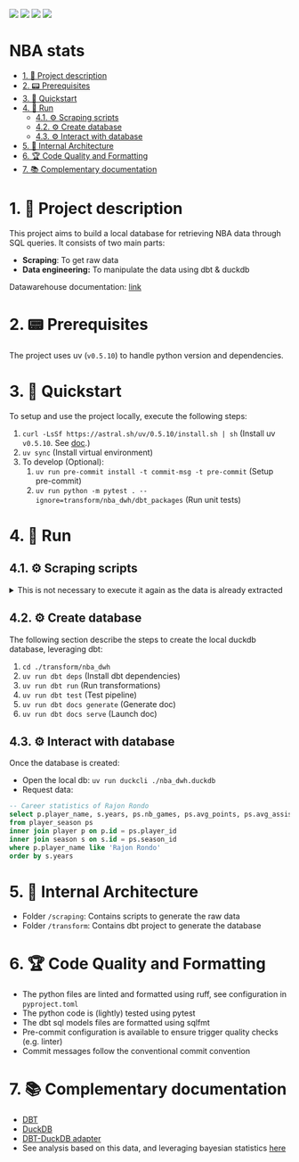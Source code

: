 <img src="https://img.shields.io/static/v1?logo=python&label=python&message=3.12&logoColor=yellow&color=blue"> <img src="https://img.shields.io/static/v1?logo=dbt&label=dbt&message=1.9&color=blue"> <img src="https://img.shields.io/static/v1?logo=duckdb&label=duckdb&message=1.1&color=blue"> <img src="https://img.shields.io/static/v1?logo=uv&label=uv&message=0.5.10&color=blue">



# NBA stats

- [1. 💬 Project description](#1--project-description)
- [2. 📟 Prerequisites](#2--prerequisites)
- [3. 🔌 Quickstart](#3--quickstart)
- [4. 🚀 Run](#4--run)
  - [4.1. ⚙️ Scraping scripts](#41-️-scraping-scripts)
  - [4.2. ⚙️ Create database](#42-️-create-database)
  - [4.3. ⚙️ Interact with database](#43-️-interact-with-database)
- [5. 🔗 Internal Architecture](#5--internal-architecture)
- [6. 🏆 Code Quality and Formatting](#6--code-quality-and-formatting)
- [7. 📚 Complementary documentation](#7--complementary-documentation)


# 1. 💬 Project description

This project aims to build a local database for retrieving NBA data through SQL queries. It consists of two main parts:
- **Scraping**: To get raw data
- **Data engineering:** To manipulate the data using dbt & duckdb

Datawarehouse documentation: [link](https://pdgarden.github.io/nba-stats/)


# 2. 📟 Prerequisites

The project uses uv (`v0.5.10`) to handle python version and dependencies.


# 3. 🔌 Quickstart

To setup and use the project locally, execute the following steps:

1. `curl -LsSf https://astral.sh/uv/0.5.10/install.sh | sh` (Install uv `v0.5.10`. See [doc](https://docs.astral.sh/uv/getting-started/installation/).)
2. `uv sync` (Install virtual environment)
3. To develop (Optional):
   1. `uv run pre-commit install -t commit-msg -t pre-commit` (Setup pre-commit)
   2. `uv run python -m pytest . --ignore=transform/nba_dwh/dbt_packages` (Run unit tests)


# 4. 🚀 Run

## 4.1. ⚙️ Scraping scripts
<details>
  <summary>This is not necessary to execute it again as the data is already extracted</summary>

- Generate `game_schedule.csv` : `uv run python -m scraping.get_games_schedule`
- Generate `game_boxscore.csv` : `uv run python -m scraping.get_games_boxscore`

> The generated data is then transferred to the sources of the dbt project: `cp ./scraping/data/*.parquet ./transform/nba_dwh/local_source/`

</details>

## 4.2. ⚙️ Create database

The following section describe the steps to create the local duckdb database, leveraging dbt:

1. `cd ./transform/nba_dwh`
2. `uv run dbt deps` (Install dbt dependencies)
3. `uv run dbt run` (Run transformations)
4. `uv run dbt test` (Test pipeline)
5. `uv run dbt docs generate` (Generate doc)
6. `uv run dbt docs serve` (Launch doc)


## 4.3. ⚙️ Interact with database

Once the database is created:
- Open the local db: `uv run duckcli ./nba_dwh.duckdb`
- Request data:

```sql
-- Career statistics of Rajon Rondo
select p.player_name, s.years, ps.nb_games, ps.avg_points, ps.avg_assists
from player_season ps
inner join player p on p.id = ps.player_id
inner join season s on s.id = ps.season_id
where p.player_name like 'Rajon Rondo'
order by s.years
```

# 5. 🔗 Internal Architecture

- Folder `/scraping`: Contains scripts to generate the raw data
- Folder `/transform`: Contains dbt project to generate the database


# 6. 🏆 Code Quality and Formatting

- The python files are linted and formatted using ruff, see configuration in `pyproject.toml`
- The python code is (lightly) tested using pytest
- The dbt sql models files are formatted using sqlfmt
- Pre-commit configuration is available to ensure trigger quality checks (e.g. linter)
- Commit messages follow the conventional commit convention


# 7. 📚 Complementary documentation

- [DBT](https://docs.getdbt.com/docs/collaborate/documentation)
- [DuckDB](https://duckdb.org/docs/)
- [DBT-DuckDB adapter](https://github.com/duckdb/dbt-duckdb)
- See analysis based on this data, and leveraging bayesian statistics [here](https://pdgarden.github.io/nba-stats-eda/eda_nba_players_accuracy_evolution.html)